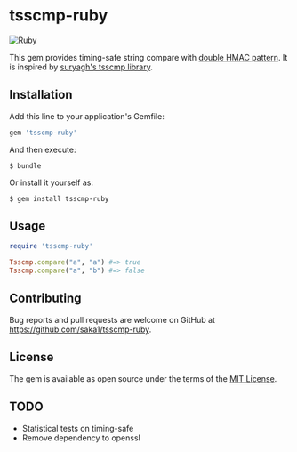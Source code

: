 # tsscmp-ruby
[![Ruby](https://github.com/saka1/tsscmp-ruby/workflows/Ruby/badge.svg)](https://github.com/saka1/tsscmp-ruby/actions?query=workflow%3ARuby)

This gem provides timing-safe string compare with [double HMAC pattern](https://www.nccgroup.trust/us/about-us/newsroom-and-events/blog/2011/february/double-hmac-verification/).
It is inspired by [suryagh's tsscmp library](https://github.com/suryagh/tsscmp).

## Installation

Add this line to your application's Gemfile:

```ruby
gem 'tsscmp-ruby'
```

And then execute:

    $ bundle

Or install it yourself as:

    $ gem install tsscmp-ruby

## Usage

```ruby
require 'tsscmp-ruby'

Tsscmp.compare("a", "a") #=> true
Tsscmp.compare("a", "b") #=> false
```

## Contributing

Bug reports and pull requests are welcome on GitHub at https://github.com/saka1/tsscmp-ruby.

## License

The gem is available as open source under the terms of the [MIT License](https://opensource.org/licenses/MIT).

## TODO

- Statistical tests on timing-safe
- Remove dependency to openssl

